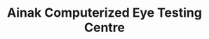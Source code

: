 ---
title: "Ainak Computerized Eye Testing Centre"
url: /karachi/ainak-computerized-eye-testing-centre/
shop: optician
---